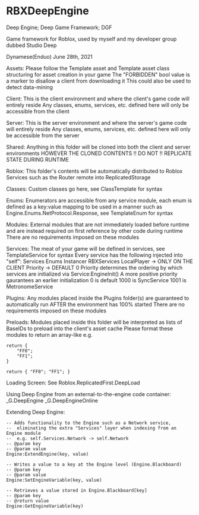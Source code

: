# RBXDeepEngine
Deep Engine; Deep Game Framework; DGF

Game framework for Roblox, used by myself and my developer group dubbed Studio Deep

Dynamese(Enduo) 
June 28th, 2021

Assets:
    Please follow the Template asset and Template asset class structuring for
    asset creation in your game
    The "FORBIDDEN" bool value is a marker to disallow a client from downloading it
    This could also be used to detect data-mining
    
Client:
    This is the client environment and where the client's game code will entirely reside
    Any classes, enums, services, etc. defined here will only be accessible from the client
    
Server:
    This is the server environment and where the server's game code will entirely reside
    Any classes, enums, services, etc. defined here will only be accessible from the server
    
Shared:
    Anything in this folder will be cloned into both the client and server environments
    HOWEVER THE CLONED CONTENTS !! DO NOT !! REPLICATE STATE DURING RUNTIME
    
Roblox:
    This folder's contents will be automatically distributed to Roblox Services
    such as the Router remote into ReplicatedStorage

Classes:
    Custom classes go here, see ClassTemplate for syntax
    
Enums:
    Enumerators are accessible from any service module, each enum is defined as a key:value mapping
    to be used in a manner such as Engine.Enums.NetProtocol.Response, see TemplateEnum for syntax
        
Modules:
    External modules that are not immediately loaded before runtime and are instead required 
    on first reference by other code during runtime
    There are no requirements imposed on these modules
    
Services:
    The meat of your game will be defined in services, see TemplateService for syntax
    Every service has the following injected into "self":
        Services
        Enums
        Instancer
        RBXServices
        LocalPlayer -> ONLY ON THE CLIENT
        Priority -> DEFAULT 0
    Priority determines the ordering by which services are initialized via Service:EngineInit()
        A more positive priority gaurantees an earlier initialization
        0 is default
        1000 is SyncService
        1001 is MetronomeService

Plugins:
    Any modules placed inside the Plugins folder(s) are guaranteed to automatically 
    run AFTER the environment has 100% started
    There are no requirements imposed on these modules

Preloads:
    Modules placed inside this folder will be interpreted as lists of BaseIDs to
    preload into the client's asset cache
    Please format these modules to return an array-like e.g.
    
    return {
        "FF0";
        "FF1";
    }
    
    return { "FF0"; "FF1"; }
        
Loading Screen:
    See Roblox.ReplicatedFirst.DeepLoad
    
Using Deep Engine from an external-to-the-engine code container:
    _G.DeepEngine
    _G.DeepEngineOnline
    
Extending Deep Engine:

    -- Adds functionality to the Engine such as a Network service,
    --	eliminating the extra "Services" layer when indexing from an Engine module
    --	e.g. self.Services.Network -> self.Network
    -- @param key
    -- @param value
    Engine:ExtendEngine(key, value)

    -- Writes a value to a key at the Engine level (Engine.Blackboard)
    -- @param key
    -- @param value
    Engine:SetEngineVariable(key, value)

    -- Retrieves a value stored in Engine.Blackboard[key]
    -- @param key
    -- @return value
    Engine:GetEngineVariable(key)